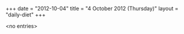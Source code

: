 +++
date = "2012-10-04"
title = "4 October 2012 (Thursday)"
layout = "daily-diet"
+++

\<no entries\>